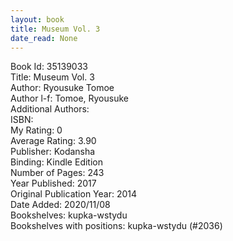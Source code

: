 ```yaml
---
layout: book
title: Museum Vol. 3
date_read: None
---
```


Book Id: 35139033<br />
Title: Museum Vol. 3<br />
Author: Ryousuke Tomoe<br />
Author l-f: Tomoe, Ryousuke<br />
Additional Authors: <br />
ISBN: <br />
My Rating: 0<br />
Average Rating: 3.90<br />
Publisher: Kodansha<br />
Binding: Kindle Edition<br />
Number of Pages: 243<br />
Year Published: 2017<br />
Original Publication Year: 2014<br />
Date Added: 2020/11/08<br />
Bookshelves: kupka-wstydu<br />
Bookshelves with positions: kupka-wstydu (#2036)<br />

